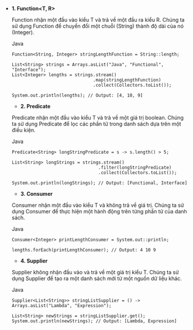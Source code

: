 -   **1\. Function<T, R>**

    Function nhận một đầu vào kiểu T và trả về một đầu ra kiểu R. Chúng ta sử dụng Function để chuyển đổi một chuỗi (String) thành độ dài của nó (Integer).

    Java

    ```
    Function<String, Integer> stringLengthFunction = String::length;

    List<String> strings = Arrays.asList("Java", "Functional", "Interface");
    List<Integer> lengths = strings.stream()
                                   .map(stringLengthFunction)
                                   .collect(Collectors.toList());

    System.out.println(lengths); // Output: [4, 10, 9]

    ```
    -   **2\. Predicate<T>**

    Predicate nhận một đầu vào kiểu T và trả về một giá trị boolean. Chúng ta sử dụng Predicate để lọc các phần tử trong danh sách dựa trên một điều kiện.

    Java

    ```
    Predicate<String> longStringPredicate = s -> s.length() > 5;

    List<String> longStrings = strings.stream()
                                     .filter(longStringPredicate)
                                     .collect(Collectors.toList());

    System.out.println(longStrings); // Output: [Functional, Interface]

    ```
    -   **3\. Consumer<T>**

    Consumer nhận một đầu vào kiểu T và không trả về giá trị. Chúng ta sử dụng Consumer để thực hiện một hành động trên từng phần tử của danh sách.

    Java

    ```
    Consumer<Integer> printLengthConsumer = System.out::println;

    lengths.forEach(printLengthConsumer); // Output: 4 10 9

    ```
    -   **4\. Supplier<T>**

    Supplier không nhận đầu vào và trả về một giá trị kiểu T. Chúng ta sử dụng Supplier để tạo ra một danh sách mới từ một nguồn dữ liệu khác.

    Java

    ```
    Supplier<List<String>> stringListSupplier = () -> Arrays.asList("Lambda", "Expression");

    List<String> newStrings = stringListSupplier.get();
    System.out.println(newStrings); // Output: [Lambda, Expression]
    ```
